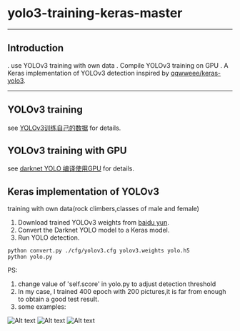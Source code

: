 # yolo3-training-keras-master

---

## Introduction

. use YOLOv3 training with own data
. Compile YOLOv3 training on GPU
. A Keras implementation of YOLOv3 detection inspired by [qqwweee/keras-yolo3](https://github.com/qqwweee/keras-yolo3).


---

## YOLOv3 training

see [YOLOv3训练自己的数据](https://blog.csdn.net/dcrmg/article/details/81296520) for details.

## YOLOv3 training with GPU

see [darknet YOLO 编译使用GPU](https://blog.csdn.net/dcrmg/article/details/78565350) for details.

## Keras implementation of YOLOv3

training with own data(rock climbers,classes of male and female)
1. Download trained YOLOv3 weights from [baidu yun](https://pan.baidu.com/s/1COD_wo_tHQfGqdrXpFMxkg).
2. Convert the Darknet YOLO model to a Keras model.
3. Run YOLO detection.

```
python convert.py ./cfg/yolov3.cfg yolov3.weights yolo.h5
python yolo.py
```


PS:
1. change value of 'self.score' in yolo.py to adjust detection threshold
2. In my case, I trained 400 epoch with 200 pictures,it is far from enough to obtain a good test result.
3. some examples:

![Alt text](https://github.com/dcrmg/yolo3-training-keras-master/blob/master/pic/01_result.jpg)
![Alt text](https://github.com/dcrmg/yolo3-training-keras-master/blob/master/pic/02_result.jpg)
![Alt text](https://github.com/dcrmg/yolo3-training-keras-master/blob/master/pic/03_result.jpg)

